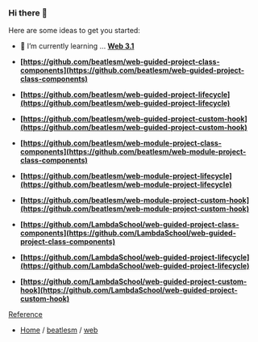 ### Hi there 👋


Here are some ideas to get you started:

- 🌱 I’m currently learning ... **[Web 3.1](./3.1-Advanced-React/README.md)**

-   **[https://github.com/beatlesm/web-guided-project-class-components](https://github.com/beatlesm/web-guided-project-class-components)**
-   **[https://github.com/beatlesm/web-guided-project-lifecycle](https://github.com/beatlesm/web-guided-project-lifecycle)**
-   **[https://github.com/beatlesm/web-guided-project-custom-hook](https://github.com/beatlesm/web-guided-project-custom-hook)**



-   **[https://github.com/beatlesm/web-module-project-class-components](https://github.com/beatlesm/web-module-project-class-components)**
-   **[https://github.com/beatlesm/web-module-project-lifecycle](https://github.com/beatlesm/web-module-project-lifecycle)**
-   **[https://github.com/beatlesm/web-module-project-custom-hook](https://github.com/beatlesm/web-module-project-custom-hook)**


-   **[https://github.com/LambdaSchool/web-guided-project-class-components](https://github.com/LambdaSchool/web-guided-project-class-components)**
-   **[https://github.com/LambdaSchool/web-guided-project-lifecycle](https://github.com/LambdaSchool/web-guided-project-lifecycle)**
-   **[https://github.com/LambdaSchool/web-guided-project-custom-hook](https://github.com/LambdaSchool/web-guided-project-custom-hook)**



[Reference](https://github.com/beatlesm/beatlesm/tree/main/Reference/web)

- [Home](https://github.com/beatlesm) / [beatlesm](https://github.com/beatlesm/beatlesm) /  [web](https://github.com/beatlesm/web)